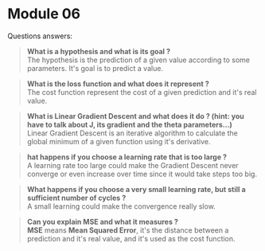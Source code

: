 # Module 06

Questions answers:

> **What is a hypothesis and what is its goal ?**  
> The hypothesis is the prediction of a given value according to some parameters. It's goal is to predict a value.

> **What is the loss function and what does it represent ?**  
> The cost function represent the cost of a given prediction and it's real value.

> **What is Linear Gradient Descent and what does it do ? (hint: you have to talk about J, its gradient and the theta parameters...)**  
> Linear Gradient Descent is an iterative algorithm to calculate the global minimum of a given function using it's derivative.

> **hat happens if you choose a learning rate that is too large ?**  
> A learning rate too large could make the Gradient Descent never converge or even increase over time since it would take steps too big.

> **What happens if you choose a very small learning rate, but still a sufficient number of cycles ?**  
> A small learning could make the convergence really slow.

> **Can you explain MSE and what it measures ?**  
> **MSE** means **Mean Squared Error**, it's the distance between a prediction and it's real value, and it's used as the cost function.
